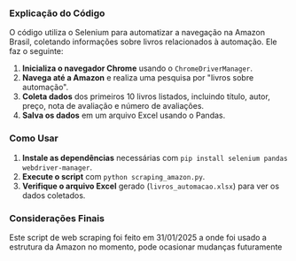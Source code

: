 
### Explicação do Código

O código utiliza o Selenium para automatizar a navegação na Amazon Brasil, coletando informações sobre livros relacionados à automação. Ele faz o seguinte:

1. **Inicializa o navegador Chrome** usando o `ChromeDriverManager`.
2. **Navega até a Amazon** e realiza uma pesquisa por "livros sobre automação".
3. **Coleta dados** dos primeiros 10 livros listados, incluindo título, autor, preço, nota de avaliação e número de avaliações.
4. **Salva os dados** em um arquivo Excel usando o Pandas.

### Como Usar

1. **Instale as dependências** necessárias com `pip install selenium pandas webdriver-manager`.
2. **Execute o script** com `python scraping_amazon.py`.
3. **Verifique o arquivo Excel** gerado (`livros_automacao.xlsx`) para ver os dados coletados.

### Considerações Finais

Este script de web scraping foi feito em 31/01/2025 a onde foi usado a estrutura da Amazon no momento, pode ocasionar mudanças futuramente 
